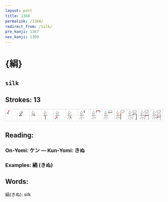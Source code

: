 ```yaml
---
layout: post
title: 1368
permalink: /1368/
redirect_from: /silk/
pre_kanji: 1367
nex_kanji: 1369
---
```


# {絹}

## `silk`

## Strokes: 13

<div class="stroke"><img src="../images/E7B5B9.png" /></div>

## Reading:

### On-Yomi: ケン &mdash; Kun-Yomi: きぬ

### Examples: 絹 (きぬ)

## Words:

絹(きぬ): silk
